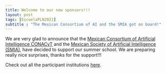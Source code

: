 ```yaml
---
title: Welcome to our new sponsors!!!
layout: post
tags: [EscuelaPLN2021]
subtitle : "The Mexican Consortium of AI and the SMIA got on board!"
---
```


We are very glad to announce that the [Mexican Consortium of Artificial Intelligence CONACyT](https://www.consorcioia.mx/) and the [Mexican Society of Artificial Intelligence (SMIA)](http://smia.mx/), have decided to support our summer school. We are preparing really nice surprises,  thanks for the support!!!

Check out all the participant institutions [here](https://ampln.github.io/escuelaverano2021/sponsors/). 
